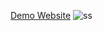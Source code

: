 [Demo Website](https://flourishing-pudding-fe5f80.netlify.app/)
![ss](https://github.com/hakkicanercetin/StarWars/assets/38086532/8fa55939-b7a7-4d86-a1c6-f53640c9bd30)

